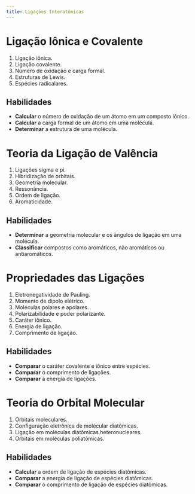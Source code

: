 ```yaml
---
title: Ligações Interatômicas
---
```


# Ligação Iônica e Covalente

1. Ligação iônica.
2. Ligação covalente.
3. Número de oxidação e carga formal.
4. Estruturas de Lewis.
5. Espécies radicalares.

## Habilidades

- **Calcular** o número de oxidação de um átomo em um composto iônico.
- **Calcular** a carga formal de um átomo em uma molécula.
- **Determinar** a estrutura de uma molécula.

# Teoria da Ligação de Valência

1. Ligações sigma e pi.
2. Hibridização de orbitais.
3. Geometria molecular.
4. Ressonância.
5. Ordem de ligação.
6. Aromaticidade.

## Habilidades

- **Determinar** a geometria molecular e os ângulos de ligação em uma molécula.
- **Classificar** compostos como aromáticos, não aromáticos ou antiaromáticos.

# Propriedades das Ligações

1. Eletronegatividade de Pauling.
2. Momento de dipolo elétrico.
3. Moléculas polares e apolares.
4. Polarizabilidade e poder polarizante.
5. Caráter iônico.
6. Energia de ligação.
7. Comprimento de ligação.

## Habilidades

- **Comparar** o caráter covalente e iônico entre espécies.
- **Comparar** o comprimento de ligações.
- **Comparar** a energia de ligações.

# Teoria do Orbital Molecular

1. Orbitais moleculares.
2. Configuração eletrônica de molécular diatômicas.
3. Ligação em moléculas diatômicas heteronucleares.
4. Orbitais em moléculas poliatômicas.

## Habilidades

- **Calcular** a ordem de ligação de espécies diatômicas.
- **Comparar** a energia de ligação de espécies diatômicas.
- **Comparar** o comprimento de ligação de espécies diatômicas.